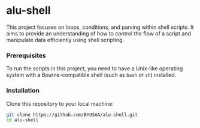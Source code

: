 # alu-shell

This project focuses on loops, conditions, and parsing within shell scripts. It aims to provide an understanding of how to control the flow of a script and manipulate data efficiently using shell scripting.

### Prerequisites

To run the scripts in this project, you need to have a Unix-like operating system with a Bourne-compatible shell (such as `bash` or `sh`) installed.

### Installation

Clone this repository to your local machine:

```sh
git clone https://github.com/BYUSAA/alu-shell.git
cd alu-shell

